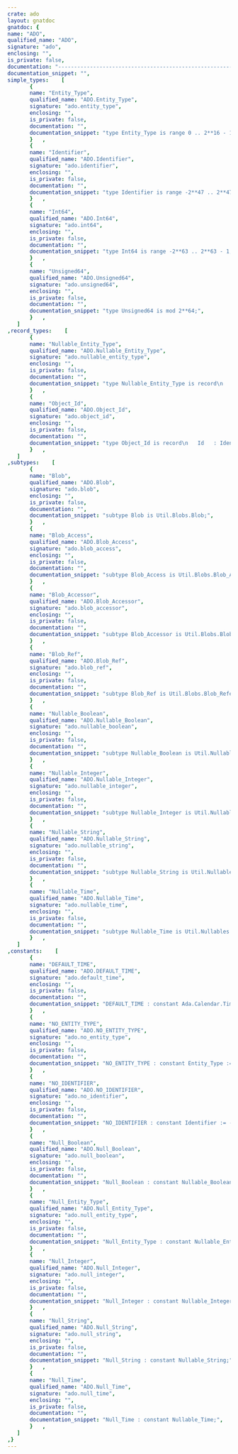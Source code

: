 ```yaml
---
crate: ado
layout: gnatdoc
gnatdoc: {
name: "ADO",
qualified_name: "ADO",
signature: "ado",
enclosing: "",
is_private: false,
documentation: "---------------------------------------------------------------------\n  ADO Databases -- Database Objects\n  Copyright (C) 2009, 2010, 2011, 2012, 2015, 2018, 2019, 2022 Stephane Carrez\n  Written by Stephane Carrez (Stephane.Carrez@gmail.com)\n\n  Licensed under the Apache License, Version 2.0 (the \"License\");\n  you may not use this file except in compliance with the License.\n  You may obtain a copy of the License at\n\n      http://www.apache.org/licenses/LICENSE-2.0\n\n  Unless required by applicable law or agreed to in writing, software\n  distributed under the License is distributed on an \"AS IS\" BASIS,\n  WITHOUT WARRANTIES OR CONDITIONS OF ANY KIND, either express or implied.\n  See the License for the specific language governing permissions and\n  limitations under the License.\n---------------------------------------------------------------------",
documentation_snippet: "",
simple_types:    [
       {
       name: "Entity_Type",
       qualified_name: "ADO.Entity_Type",
       signature: "ado.entity_type",
       enclosing: "",
       is_private: false,
       documentation: "",
       documentation_snippet: "type Entity_Type is range 0 .. 2**16 - 1;",
       }   ,
       {
       name: "Identifier",
       qualified_name: "ADO.Identifier",
       signature: "ado.identifier",
       enclosing: "",
       is_private: false,
       documentation: "",
       documentation_snippet: "type Identifier is range -2**47 .. 2**47 - 1;",
       }   ,
       {
       name: "Int64",
       qualified_name: "ADO.Int64",
       signature: "ado.int64",
       enclosing: "",
       is_private: false,
       documentation: "",
       documentation_snippet: "type Int64 is range -2**63 .. 2**63 - 1;",
       }   ,
       {
       name: "Unsigned64",
       qualified_name: "ADO.Unsigned64",
       signature: "ado.unsigned64",
       enclosing: "",
       is_private: false,
       documentation: "",
       documentation_snippet: "type Unsigned64 is mod 2**64;",
       }   ,
   ]
,record_types:    [
       {
       name: "Nullable_Entity_Type",
       qualified_name: "ADO.Nullable_Entity_Type",
       signature: "ado.nullable_entity_type",
       enclosing: "",
       is_private: false,
       documentation: "",
       documentation_snippet: "type Nullable_Entity_Type is record\n   Value   : Entity_Type := 0;\n   Is_Null : Boolean := True;\nend record;",
       }   ,
       {
       name: "Object_Id",
       qualified_name: "ADO.Object_Id",
       signature: "ado.object_id",
       enclosing: "",
       is_private: false,
       documentation: "",
       documentation_snippet: "type Object_Id is record\n   Id   : Identifier;\n   Kind : Entity_Type;\nend record;",
       }   ,
   ]
,subtypes:    [
       {
       name: "Blob",
       qualified_name: "ADO.Blob",
       signature: "ado.blob",
       enclosing: "",
       is_private: false,
       documentation: "",
       documentation_snippet: "subtype Blob is Util.Blobs.Blob;",
       }   ,
       {
       name: "Blob_Access",
       qualified_name: "ADO.Blob_Access",
       signature: "ado.blob_access",
       enclosing: "",
       is_private: false,
       documentation: "",
       documentation_snippet: "subtype Blob_Access is Util.Blobs.Blob_Access;",
       }   ,
       {
       name: "Blob_Accessor",
       qualified_name: "ADO.Blob_Accessor",
       signature: "ado.blob_accessor",
       enclosing: "",
       is_private: false,
       documentation: "",
       documentation_snippet: "subtype Blob_Accessor is Util.Blobs.Blob_References.Element_Accessor;",
       }   ,
       {
       name: "Blob_Ref",
       qualified_name: "ADO.Blob_Ref",
       signature: "ado.blob_ref",
       enclosing: "",
       is_private: false,
       documentation: "",
       documentation_snippet: "subtype Blob_Ref is Util.Blobs.Blob_References.Ref;",
       }   ,
       {
       name: "Nullable_Boolean",
       qualified_name: "ADO.Nullable_Boolean",
       signature: "ado.nullable_boolean",
       enclosing: "",
       is_private: false,
       documentation: "",
       documentation_snippet: "subtype Nullable_Boolean is Util.Nullables.Nullable_Boolean;",
       }   ,
       {
       name: "Nullable_Integer",
       qualified_name: "ADO.Nullable_Integer",
       signature: "ado.nullable_integer",
       enclosing: "",
       is_private: false,
       documentation: "",
       documentation_snippet: "subtype Nullable_Integer is Util.Nullables.Nullable_Integer;",
       }   ,
       {
       name: "Nullable_String",
       qualified_name: "ADO.Nullable_String",
       signature: "ado.nullable_string",
       enclosing: "",
       is_private: false,
       documentation: "",
       documentation_snippet: "subtype Nullable_String is Util.Nullables.Nullable_String;",
       }   ,
       {
       name: "Nullable_Time",
       qualified_name: "ADO.Nullable_Time",
       signature: "ado.nullable_time",
       enclosing: "",
       is_private: false,
       documentation: "",
       documentation_snippet: "subtype Nullable_Time is Util.Nullables.Nullable_Time;",
       }   ,
   ]
,constants:    [
       {
       name: "DEFAULT_TIME",
       qualified_name: "ADO.DEFAULT_TIME",
       signature: "ado.default_time",
       enclosing: "",
       is_private: false,
       documentation: "",
       documentation_snippet: "DEFAULT_TIME : constant Ada.Calendar.Time;",
       }   ,
       {
       name: "NO_ENTITY_TYPE",
       qualified_name: "ADO.NO_ENTITY_TYPE",
       signature: "ado.no_entity_type",
       enclosing: "",
       is_private: false,
       documentation: "",
       documentation_snippet: "NO_ENTITY_TYPE : constant Entity_Type := 0;",
       }   ,
       {
       name: "NO_IDENTIFIER",
       qualified_name: "ADO.NO_IDENTIFIER",
       signature: "ado.no_identifier",
       enclosing: "",
       is_private: false,
       documentation: "",
       documentation_snippet: "NO_IDENTIFIER : constant Identifier := -1;",
       }   ,
       {
       name: "Null_Boolean",
       qualified_name: "ADO.Null_Boolean",
       signature: "ado.null_boolean",
       enclosing: "",
       is_private: false,
       documentation: "",
       documentation_snippet: "Null_Boolean : constant Nullable_Boolean;",
       }   ,
       {
       name: "Null_Entity_Type",
       qualified_name: "ADO.Null_Entity_Type",
       signature: "ado.null_entity_type",
       enclosing: "",
       is_private: false,
       documentation: "",
       documentation_snippet: "Null_Entity_Type : constant Nullable_Entity_Type;",
       }   ,
       {
       name: "Null_Integer",
       qualified_name: "ADO.Null_Integer",
       signature: "ado.null_integer",
       enclosing: "",
       is_private: false,
       documentation: "",
       documentation_snippet: "Null_Integer : constant Nullable_Integer;",
       }   ,
       {
       name: "Null_String",
       qualified_name: "ADO.Null_String",
       signature: "ado.null_string",
       enclosing: "",
       is_private: false,
       documentation: "",
       documentation_snippet: "Null_String : constant Nullable_String;",
       }   ,
       {
       name: "Null_Time",
       qualified_name: "ADO.Null_Time",
       signature: "ado.null_time",
       enclosing: "",
       is_private: false,
       documentation: "",
       documentation_snippet: "Null_Time : constant Nullable_Time;",
       }   ,
   ]
,}
---
```

